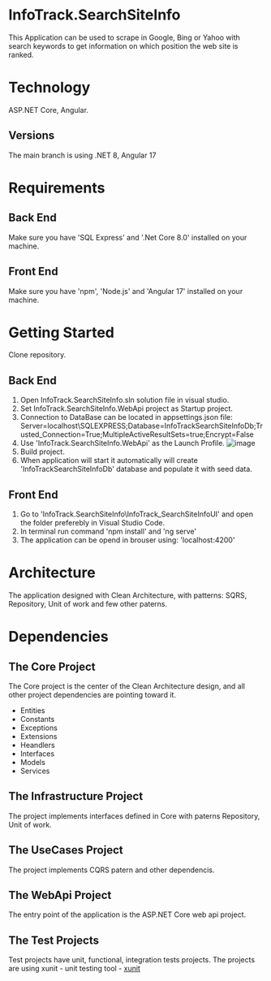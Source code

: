 # InfoTrack.SearchSiteInfo

This Application can be used to scrape in Google, Bing or Yahoo with search keywords to get information on which position the web site is ranked. 

# Technology

ASP.NET Core, Angular.

## Versions

The main branch is using .NET 8, Angular 17

# Requirements

## Back End
 Make sure you have 'SQL Express' and '.Net Core 8.0' installed on your machine.
## Front End
 Make sure you have 'npm', 'Node.js' and 'Angular 17' installed on your machine.

# Getting Started

 Clone repository.
## Back End
1. Open InfoTrack.SearchSiteInfo.sln solution file in visual studio.
2. Set InfoTrack.SearchSiteInfo.WebApi project as Startup project.
3. Connection to DataBase can be located in appsettings.json file: 
   Server=localhost\\SQLEXPRESS;Database=InfoTrackSearchSiteInfoDb;Trusted_Connection=True;MultipleActiveResultSets=true;Encrypt=False
4. Use 'InfoTrack.SearchSiteInfo.WebApi' as the Launch Profile. ![image](https://github.com/user-attachments/assets/17256981-bdc6-40fb-9f7d-33a27893bbbb)
5. Build project.
6. When application will start it automatically will create 'InfoTrackSearchSiteInfoDb' database and populate it with seed data.

## Front End
1. Go to 'InfoTrack.SearchSiteInfo\InfoTrack_SearchSiteInfoUI' and open the folder preferebly in Visual Studio Code.
2. In terminal run command 'npm install' and 'ng serve'
3. The application can be opend in brouser using: 'localhost:4200'


# Architecture

The application designed with Clean Architecture, with patterns: SQRS, Repository, Unit of work and few other paterns.

# Dependencies

## The Core Project

The Core project is the center of the Clean Architecture design, and all other project dependencies are pointing toward it.

- Entities
- Constants
- Exceptions
- Extensions
- Heandlers
- Interfaces
- Models
- Services

## The Infrastructure Project

The project implements interfaces defined in Core with paterns Repository, Unit of work.

## The UseCases Project

The project implements CQRS patern and other dependencis.

## The WebApi Project

The entry point of the application is the ASP.NET Core web api project.

## The Test Projects

Test projects have unit, functional, integration tests projects. The projects are using xunit - unit testing tool - [xunit](https://www.nuget.org/packages/xunit) 




